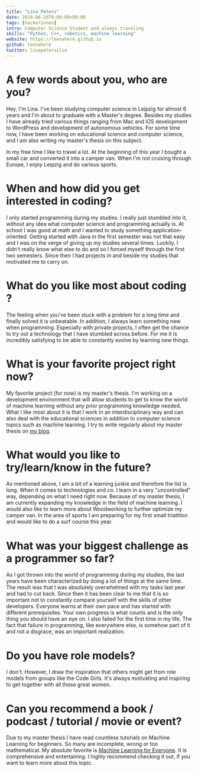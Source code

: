 ```yaml
---
title: "Lina Peters"
date: 2019-06-26T0:00:00+00:00
tags: [hackerinnen]
intro: Computer Science Student and always traveling
skills: "Python, C++, robotics, machine learning"
website: https://leenahere.github.io
github: leenahere
twitter: linapetersilie
---
```


# A few words about you, who are you?

Hey, I'm Lina. I've been studying computer science in Leipzig for almost 6 years and I'm about to graduate with a Master's degree. Besides my studies I have already tried various things ranging from Mac and iOS development to WordPress and development of autonomous vehicles. For some time now, I have been working on educational science and computer science, and I am also writing my master's thesis on this subject.

In my free time I like to travel a lot. At the beginning of this year I bought a small car and converted it into a camper van. When I'm not cruising through Europe, I enjoy Leipzig and do various sports.

# When and how did you get interested in coding?

I only started programming during my studies. I really just stumbled into it, without any idea what computer science and programming actually is. At school I was good at math and I wanted to study something application-oriented. Getting started with Java in the first semester was not that easy and I was on the verge of giving up my studies several times. Luckily, I didn't really know what else to do and so I forced myself through the first two semesters. Since then I had projects in and beside my studies that motivated me to carry on.

# What do you like most about coding ?

The feeling when you've been stuck with a problem for a long time and finally solved it is unbeatable. In addition, I always learn something new when programming. Especially with private projects, I often get the chance to try out a technology that I have stumbled across before. For me it is incredibly satisfying to be able to constantly evolve by learning new things.

# What is your favorite project right now?

My favorite project (for now) is my master's thesis. I'm working on a development environment that will allow students to get to know the world of machine learning without any prior programming knowledge needed. What I like most about it is that I work in an interdisciplinary way and can also deal with the educational sciences in addition to computer science topics such as machine learning. I try to write regularly about my master thesis on [my blog](https://leenahere.github.io/blog/).

# What would you like to try/learn/know in the future?

As mentioned above, I am a bit of a learning junkie and therefore the list is long. When it comes to technologies and co. I learn in a very "uncontrolled" way, depending on what I need right now. Because of my master thesis, I am currently expanding my knowledge in the field of machine learning. I would also like to learn more about Woodworking to further optimize my camper van. In the area of sports I am preparing for my first small triathlon and would like to do a surf course this year.

# What was your biggest challenge as a programmer so far?

As I got thrown into the world of programming during my studies, the last years have been characterized by doing a lot of things at the same time. The result was that I was absolutely overwhelmed with my tasks last year and had to cut back. Since then it has been clear to me that it is so important not to constantly compare yourself with the skills of other developers. Everyone learns at their own pace and has started with different prerequisites. Your own progress is what counts and is the only thing you should have an eye on. I also failed for the first time in my life. The fact that failure in programming, like everywhere else, is somehow part of it and not a disgrace, was an important realization.

# Do you have role models?

I don't. However, I draw the inspiration that others might get from role models from groups like the Code Girls. It's always motivating and inspiring to get together with all these great women.

# Can you recommend a book / podcast / tutorial / movie or event?

Due to my master thesis I have read countless tutorials on Machine Learning for beginners. So many are incomplete, wrong or too mathematical. My absolute favorite is [Machine Learning for Everyone](https://vas3k.com/blog/machine_learning/). It is comprehensive and entertaining. I highly recommend checking it out, if you want to learn more about this topic.
